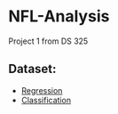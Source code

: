 # NFL-Analysis
Project 1 from DS 325

## Dataset:
* [Regression](https://www.pro-football-reference.com/years/2021)
* [Classification](https://www.pro-football-reference.com/years/2021/fantasy.htm)

